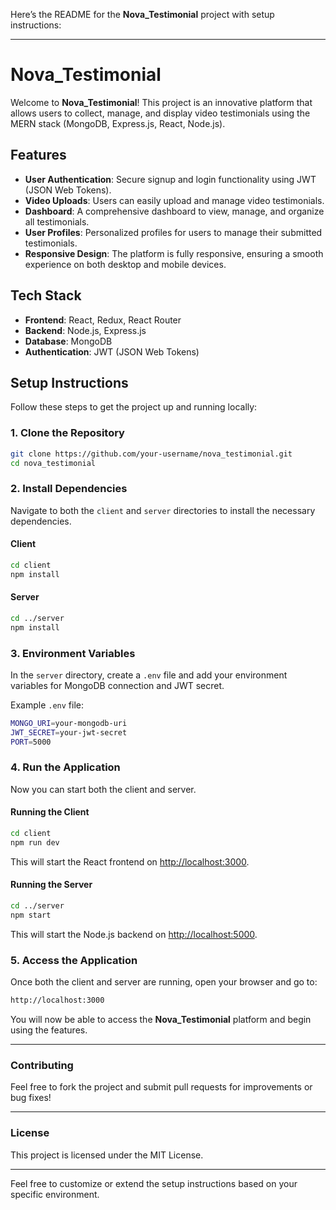 Here’s the README for the **Nova_Testimonial** project with setup instructions:

---

# Nova_Testimonial

Welcome to **Nova_Testimonial**! This project is an innovative platform that allows users to collect, manage, and display video testimonials using the MERN stack (MongoDB, Express.js, React, Node.js).

## Features

- **User Authentication**: Secure signup and login functionality using JWT (JSON Web Tokens).
- **Video Uploads**: Users can easily upload and manage video testimonials.
- **Dashboard**: A comprehensive dashboard to view, manage, and organize all testimonials.
- **User Profiles**: Personalized profiles for users to manage their submitted testimonials.
- **Responsive Design**: The platform is fully responsive, ensuring a smooth experience on both desktop and mobile devices.

## Tech Stack

- **Frontend**: React, Redux, React Router
- **Backend**: Node.js, Express.js
- **Database**: MongoDB
- **Authentication**: JWT (JSON Web Tokens)

## Setup Instructions

Follow these steps to get the project up and running locally:

### 1. Clone the Repository

```bash
git clone https://github.com/your-username/nova_testimonial.git
cd nova_testimonial
```

### 2. Install Dependencies

Navigate to both the `client` and `server` directories to install the necessary dependencies.

#### Client

```bash
cd client
npm install
```

#### Server

```bash
cd ../server
npm install
```

### 3. Environment Variables

In the `server` directory, create a `.env` file and add your environment variables for MongoDB connection and JWT secret.

Example `.env` file:

```bash
MONGO_URI=your-mongodb-uri
JWT_SECRET=your-jwt-secret
PORT=5000
```

### 4. Run the Application

Now you can start both the client and server.

#### Running the Client

```bash
cd client
npm run dev
```

This will start the React frontend on [http://localhost:3000](http://localhost:3000).

#### Running the Server

```bash
cd ../server
npm start
```

This will start the Node.js backend on [http://localhost:5000](http://localhost:5000).

### 5. Access the Application

Once both the client and server are running, open your browser and go to:

```bash
http://localhost:3000
```

You will now be able to access the **Nova_Testimonial** platform and begin using the features.

---

### Contributing

Feel free to fork the project and submit pull requests for improvements or bug fixes!

---

### License

This project is licensed under the MIT License.

---

Feel free to customize or extend the setup instructions based on your specific environment.
